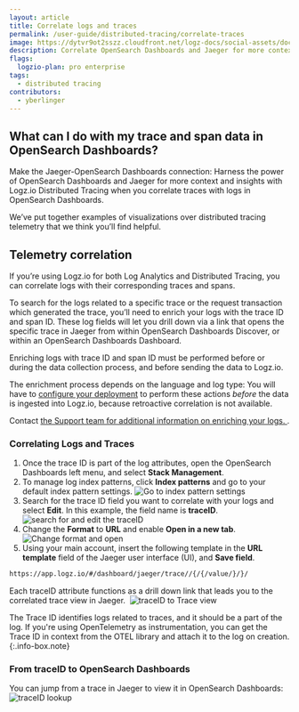```yaml
---
layout: article
title: Correlate logs and traces
permalink: /user-guide/distributed-tracing/correlate-traces
image: https://dytvr9ot2sszz.cloudfront.net/logz-docs/social-assets/docs-social.jpg
description: Correlate OpenSearch Dashboards and Jaeger for more context and insights
flags:
  logzio-plan: pro enterprise
tags:
  - distributed tracing
contributors:
  - yberlinger
---
```


## What can I do with my trace and span data in OpenSearch Dashboards?

Make the Jaeger-OpenSearch Dashboards connection: Harness the power of OpenSearch Dashboards and Jaeger for more context and insights with Logz.io Distributed Tracing when you correlate traces with logs in OpenSearch Dashboards.

We’ve put together examples of visualizations over distributed tracing telemetry that we think you’ll find helpful. 

## Telemetry correlation

If you’re using Logz.io for both Log Analytics and Distributed Tracing, you can correlate logs with their corresponding traces and spans.

To search for the logs related to a specific trace or the request transaction which generated the trace, you’ll need to enrich your logs with the trace ID and span ID. These log fields will let you drill down via a link that opens the specific trace in Jaeger from within OpenSearch Dashboards Discover, or within an OpenSearch Dashboards Dashboard.

Enriching logs with trace ID and span ID must be performed before or during the data collection process, and before sending the data to Logz.io.

The enrichment process depends on the language and log type: You will have to [configure your deployment](/user-guide/distributed-tracing/deploying-components) to perform these actions _before_ the data is ingested into Logz.io, because retroactive correlation is not available.  

Contact <a class="intercom-launch" href="mailto:help@logz.io">the Support team for additional information on enriching your logs. </a>.

### Correlating Logs and Traces

1. Once the trace ID is part of the log attributes, open the OpenSearch Dashboards left menu, and select **Stack Management**.
2. To manage log index patterns, click **Index patterns** and go to your default index pattern settings.
    ![Go to index pattern settings](https://dytvr9ot2sszz.cloudfront.net/logz-docs/distributed-tracing/index-pattern-main.png)
3. Search for the trace ID field you want to correlate with your logs and select **Edit**. In this example, the field name is **traceID**.
    ![search for and edit the traceID](https://dytvr9ot2sszz.cloudfront.net/logz-docs/distributed-tracing/logs-traceid-edit.png)
4. Change the **Format** to **URL** and enable **Open in a new tab**.
    ![Change format and open](https://dytvr9ot2sszz.cloudfront.net/logz-docs/distributed-tracing/logs-edit-traceid.png)
5. Using your main account, insert the following template in the **URL template** field of the Jaeger user interface (UI), and **Save field**.
  
```bash
https://app.logz.io/#/dashboard/jaeger/trace//{/{/value/}/}/
```

Each traceID attribute functions as a drill down link that leads you to the correlated trace view in Jaeger. 
![traceID to Trace view](https://dytvr9ot2sszz.cloudfront.net/logz-docs/distributed-tracing/log_trace5-new.png)

The Trace ID identifies logs related to traces, and it should be a part of the log. If you're using OpenTelemetry as instrumentation, you can get the Trace ID in context from the OTEL library and attach it to the log on creation. 
{:.info-box.note}

### From traceID to OpenSearch Dashboards
You can jump from a trace in Jaeger to view it in OpenSearch Dashboards: 
![traceID lookup](https://dytvr9ot2sszz.cloudfront.net/logz-docs/distributed-tracing/view-in-kibana-new.png)
